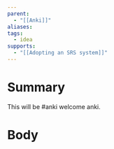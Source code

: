 ```yaml
---
parent:
  - "[[Anki]]"
aliases: 
tags:
  - idea
supports:
  - "[[Adopting an SRS system]]"
---
```

# Summary 
This will be #anki welcome anki.
# Body


